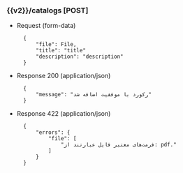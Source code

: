 ### {{v2}}/catalogs  [POST]



+ Request (form-data)

        {
            "file": File,
            "title": "title"
            "description": "description"
        }
        
+ Response 200 (application/json)

        {
            "message": "رکورد با موفقیت اضافه شد"
        }


+ Response 422 (application/json)

        {
            "errors": {
                "file": [
                    "فرمت‌های معتبر فایل عبارتند از: pdf."
                ]
            }
        }
